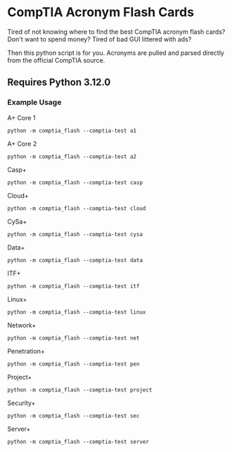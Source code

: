 # CompTIA Acronym Flash Cards

Tired of not knowing where to find the best CompTIA acronym flash cards? Don't want to spend money? Tired of bad GUI littered with ads? 

Then this python script is for you. Acronyms are pulled and parsed directly from the official CompTIA source.

## Requires Python 3.12.0

### Example Usage

A+ Core 1
```shell
python -m comptia_flash --comptia-test a1
```

A+ Core 2
```shell
python -m comptia_flash --comptia-test a2
```

Casp+
```shell
python -m comptia_flash --comptia-test casp
```

Cloud+
```shell
python -m comptia_flash --comptia-test cloud
```

CySa+
```shell
python -m comptia_flash --comptia-test cysa
```

Data+
```shell
python -m comptia_flash --comptia-test data
```

ITF+
```shell
python -m comptia_flash --comptia-test itf
```

Linux+
```shell
python -m comptia_flash --comptia-test linux
```

Network+
```shell
python -m comptia_flash --comptia-test net
```

Penetration+
```shell
python -m comptia_flash --comptia-test pen
```

Project+
```shell
python -m comptia_flash --comptia-test project
```

Security+
```shell
python -m comptia_flash --comptia-test sec
```

Server+
```shell
python -m comptia_flash --comptia-test server
```